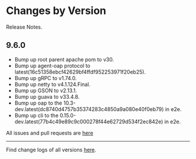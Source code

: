Changes by Version
==================
Release Notes.

9.6.0
------------------

* Bump up root parent apache pom to v30.
* Bump up agent-oap protocol to latest(16c51358ebcf42629bf4ffdf952253971f20eb25).
* Bump up gRPC to v1.74.0.
* Bump up netty to v4.1.124.Final.
* Bump up GSON to v2.13.1.
* Bump up guava to v33.4.8.
* Bump up oap to the 10.3-dev.latest(dc8740d4757b35374283c4850a9a080e40f0eb79) in e2e.
* Bump up cli to the 0.15.0-dev.latest(77b4c49e89c9c000278f44e62729d534f2ec842e) in e2e.

All issues and pull requests are [here](https://github.com/apache/skywalking/milestone/242?closed=1)

------------------
Find change logs of all versions [here](changes).
